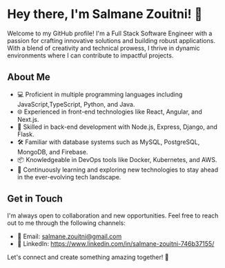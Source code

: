 # Hey there, I'm Salmane Zouitni! 👋

Welcome to my GitHub profile! I'm a Full Stack Software Engineer with a passion for crafting innovative solutions and building robust applications. With a blend of creativity and technical prowess, I thrive in dynamic environments where I can contribute to impactful projects.

## About Me

- 💻 Proficient in multiple programming languages including JavaScript,TypeScript, Python, and Java.
- 🌐 Experienced in front-end technologies like React, Angular, and Next.js.
- 🚀 Skilled in back-end development with Node.js, Express, Django, and Flask.
- 🛠️ Familiar with database systems such as MySQL, PostgreSQL, MongoDB, and Firebase.
- 📦 Knowledgeable in DevOps tools like Docker, Kubernetes, and AWS.
- 🧠 Continuously learning and exploring new technologies to stay ahead in the ever-evolving tech landscape.


## Get in Touch

I'm always open to collaboration and new opportunities. Feel free to reach out to me through the following channels:

- 📧 Email: salmane.zouitni@gmail.com
- 💬 LinkedIn: https://www.linkedin.com/in/salmane-zouitni-746b37155/

Let's connect and create something amazing together! 🚀
